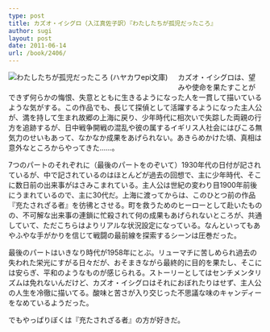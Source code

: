 ```yaml
---
type: post
title: カズオ・イシグロ（入江真佐子訳）『わたしたちが孤児だったころ』
author: sugi
layout: post
date: 2011-06-14
url: /book/2406/
---
```

<a href="http://www.amazon.co.jp/exec/obidos/ASIN/4151200347/chezsugi-22/ref=nosim/" onclick="_gaq.push(['_trackEvent', 'outbound-article', 'http://www.amazon.co.jp/exec/obidos/ASIN/4151200347/chezsugi-22/ref=nosim/', '']);" name="amazletlink" target="_blank"><img src="http://i1.wp.com/ecx.images-amazon.com/images/I/51M8N9M8EGL._SL160_.jpg?w=660" alt="わたしたちが孤児だったころ (ハヤカワepi文庫)" class="alignleft" style="float: left; margin: 0 20px 20px 0;" data-recalc-dims="1" /></a>

カズオ・イシグロは、望みや使命を果たすことができず何らかの悔恨、失意とともに生きるようになった人を一貫して描いているような気がする。この作品でも、長じて探偵として活躍するようになった主人公が、満を持して生まれ故郷の上海に戻り、少年時代に相次いで失踪した両親の行方を追跡するが、日中戦争開戦の混乱や彼の属するイギリス人社会にはびこる無気力のせいもあって、なかなか成果をあげられない。あきらめかけた頃、真相は意外なところからやってきた......。

7つのパートのそれぞれに（最後のパートをのぞいて）1930年代の日付が記されているが、中で記されているのはほとんどが過去の回想で、主に少年時代、そこに数日前の出来事がはさみこまれている。主人公は世紀の変わり目1900年前後にうまれているので、主に30代だ。上海に渡ってからは、このひとつ前の作品『充たされざる者』を彷彿とさせる。町を救うためのヒーローとして赴いたものの、不可解な出来事の連鎖に忙殺されて何の成果もあげられないところが、共通していて、ただこちらはよりリアルな状況設定になっている。なんといってもあやふやな手がかりを信じて戦闘の最前線を探索するシーンは圧巻だった。

最後のパートはいきなり時代が1958年にとぶ。リューマチに苦しめられ過去の失われた栄光にすがる日々だが、おそまきながら最終的に目的を果たし、そこには安らぎ、平和のようなものが感じられる。ストーリーとしてはセンチメンタリズムは免れないんだけど、カズオ・イシグロはそれにおぼれたりはせず、主人公の人生を冷徹に描いてる。酸味と苦さが入り交じった不思議な味のキャンディーをなめているようだった。

でもやっぱりぼくは『充たされざる者』の方が好きだ。

